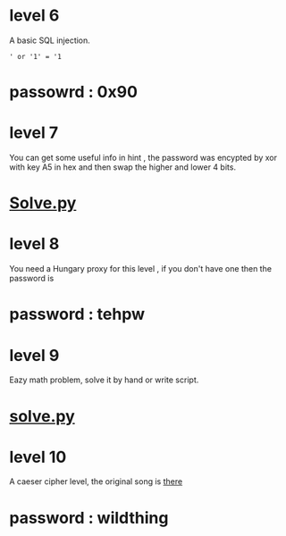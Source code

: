 # level 6
A basic SQL injection.
```
' or '1' = '1
```
# passowrd : 0x90

# level 7
You can get some useful info in hint , the password was encypted by xor with key A5 in hex and then swap the higher and lower 4 bits.
# [Solve.py]()

# level 8
You need a Hungary proxy for this level , if you don't have one then the password is 
# password : tehpw
# level 9 
Eazy math problem, solve it by hand or write script.
# [solve.py]()
# level 10
A caeser cipher level, the original song is [there](http://www.poppyfields.net/filks/00278.html)
# password : wildthing